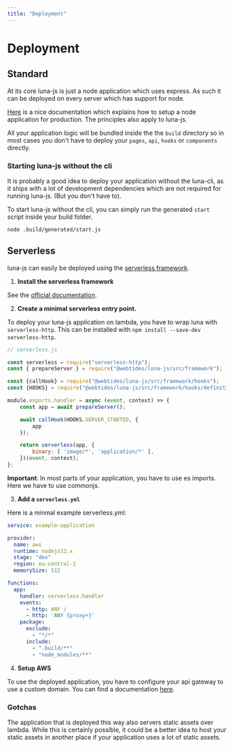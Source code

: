 ```yaml
---
title: "Deployment"
---
```


# Deployment

## Standard

At its core luna-js is just a node application which uses express. As such
it can be deployed on every server which has support for node.

[Here](https://www.digitalocean.com/community/tutorials/how-to-set-up-a-node-js-application-for-production-on-ubuntu-16-04) is
a nice documentation which explains how to setup a node application for production. The principles
also apply to luna-js.

All your application logic will be bundled inside the the `build` directory so in most cases
you don't have to deploy your `pages`, `api`, `hooks` or `components` directly.

### Starting luna-js without the cli

It is probably a good idea to deploy your application without the luna-cli, as it ships with
a lot of development dependencies which are not required for running luna-js. (But you don't have to).

To start luna-js without the cli, you can simply run the generated `start` script inside your build
folder.

`node .build/generated/start.js`


## Serverless

luna-js can easily be deployed using the [serverless framework](https://www.serverless.com/).

1. **Install the serverless framework**

See the [official documentation](https://www.serverless.com/framework/docs/).


2. **Create a minimal serverless entry point.**

To deploy your luna-js application on lambda, you have to wrap luna with
`serverless-http`. This can be installed with `npm install --save-dev serverless-http`.

```js
// serverless.js

const serverless = require("serverless-http");
const { prepareServer } = require("@webtides/luna-js/src/framework");

const {callHook} = require("@webtides/luna-js/src/framework/hooks");
const {HOOKS} = require("@webtides/luna-js/src/framework/hooks/definitions");

module.exports.handler = async (event, context) => {
    const app = await prepareServer();

    await callHook(HOOKS.SERVER_STARTED, {
        app
    });

    return serverless(app, {
        binary: [ 'image/*', 'application/*' ],
    })(event, context);
};


```

**Important**: In most parts of your application, you have to use es imports. Here we have to
use commonjs.

3. **Add a `serverless.yml`**

Here is a minmal example serverless.yml:
```yml
service: example-application

provider:
  name: aws
  runtime: nodejs12.x
  stage: "dev"
  region: eu-central-1
  memorySize: 512

functions:
  app:
    handler: serverless.handler
    events:
      - http: ANY /
      - http: 'ANY {proxy+}'
    package:
      exclude:
        - "*/*"
      include:
        - ".build/**"
        - "node_modules/**"
```

4. **Setup AWS**

To use the deployed application, you have to configure your api gateway to use
a custom domain. You can find a documentation [here](https://docs.aws.amazon.com/apigateway/latest/developerguide/how-to-custom-domains.html).

### Gotchas

The application that is deployed this way also servers static assets over lambda. While
this is certainly possible, it could be a better idea to host your static assets in another place if
your application uses a lot of static assets.

